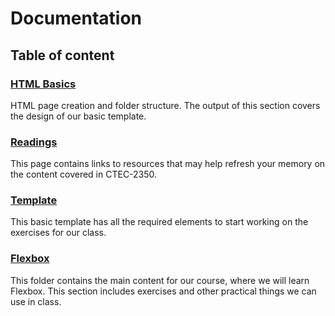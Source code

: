 # Documentation

## Table of content
### [HTML Basics](./basics)
HTML page creation and folder structure. The output of this section covers the design of our basic template.

### [Readings](.readings)
This page contains links to resources that may help refresh your memory on the content covered in CTEC-2350.

### [Template](./template)
This basic template has all the required elements to start working on the exercises for our class.

### [Flexbox](.flexbox)
This folder contains the main content for our course, where we will learn Flexbox. This section includes exercises and other practical things we can use in class.